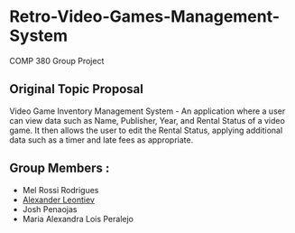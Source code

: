 # Retro-Video-Games-Management-System

COMP 380 Group Project

## Original Topic Proposal

Video Game Inventory Management System - An application where a user can view data such as Name, Publisher, Year, and Rental Status of a video game. It then allows the user to edit the Rental Status, applying additional data such as a timer and late fees as appropriate.

## Group Members : 
- Mel Rossi Rodrigues
- [Alexander Leontiev](https://github.com/alex45101)
- Josh Penaojas
- Maria Alexandra Lois Peralejo
